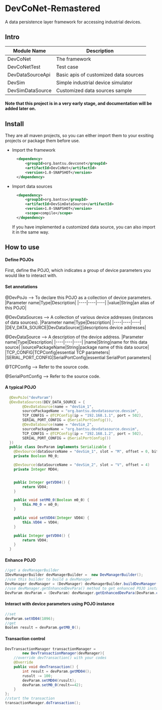 # DevCoNet-Remastered
A data persistence layer framework for accessing industrial devices.

## Intro
|Module Name|Description|
|----|----|
|DevCoNet|The framework|
|DevCoNetTest|Test case|
|DevDataSourceApi|Basic apis of customized data sources|
|DevSim|Simple industrial device simulator|
|DevSimDataSource|Customized data sources sample|
#### Note that this project is in a very early stage, and documentation will be added later on.

## Install
They are all maven projects, so you can either import them to your exsiting projects or package them before use.

- Import the framework
  ```xml
    <dependency>
        <groupId>org.bantsu.devconet</groupId>
        <artifactId>DevCoNet</artifactId>
        <version>1.0-SNAPSHOT</version>
    </dependency>
  ```
- Import data sources
  ```xml
    <dependency>
        <groupId>org.bantsu</groupId>
        <artifactId>DevSimDataSource</artifactId>
        <version>1.0-SNAPSHOT</version>
        <scope>compile</scope>
    </dependency>
  ```
  If you have implemented a customized data source, you can also import it in the same way.

## How to use
#### Define POJOs
  
  First, define the POJO, which indicates a group of device parameters you would like to interact with.

#### Set annotations
@DevPoJo --> To declare this POJO as a collection of device parameters.
|Parameter name|Type|Description|
|----|----|----|
|value|String|an alias of this POJO|

@DevDataSources --> A collection of various device addresses (instances of data sources). 
|Parameter name|Type|Description|
|----|----|----|
|DEV_DATA_SOURCE|DevDataSource[]|descriptions device addresses|

@DevDataSource --> A description of the device address. 
|Parameter name|Type|Description|
|----|----|----|
|name|String|name for this data source|
|sourcePackageName|String|package name of this data source|
|TCP_CONFIG|TCPConfig|essential TCP parameters|
|SERIAL_PORT_CONFIG|SerialPortConfig|essential SerialPort parameters|

@TCPConfig --> Refer to the source code. 

@SerialPortConfig --> Refer to the source code. 
#### A typical POJO
```java
  @DevPoJo("devParam")
  @DevDataSources(DEV_DATA_SOURCE = {
        @DevDataSource(name = "devSim_1", 
        sourcePackageName = "org.bantsu.devdatasource.devsim",
        TCP_CONFIG = @TCPConfig(ip = "192.168.1.1", port = 502),
        SERIAL_PORT_CONFIG = @SerialPortConfig()),
        @DevDataSource(name = "devSim_2", 
        sourcePackageName = "org.bantsu.devdatasource.devsim",
        TCP_CONFIG = @TCPConfig(ip = "192.168.1.2", port = 502),
        SERIAL_PORT_CONFIG = @SerialPortConfig())
  })
  public class DevParam implements Serializable {
    @DevSource(dataSourceName = "devSim_1", slot = "M", offset = 0, bitOffset = 0)
    private Boolean M0_0;

    @DevSource(dataSourceName = "devSim_2", slot = "V", offset = 4)
    private Integer MD04;


    public Integer getVD04() {
        return VD04;
    }

    public void setM0_0(Boolean m0_0) {
        this.M0_0 = m0_0;
    }

    public void setVD04(Integer VD04) {
        this.VD04 = VD04;
    }

    public Integer getVD04() {
        return VD04;
    }
  }
```
#### Enhance POJO 
```java
//get a devManagerBuilder
IDevManagerBuilder devManagerBuilder =  new DevManagerBuilder();
//use this builder to build a devManager
DevManager devManager = (DevManager) devManagerBuilder.buildDevManager();
//use devManager.getEnhancedDevPara() method to get enhanced POJO instance
DevParam devParam = (DevParam) devManager.getEnhancedDevPara(DevParam.class);
```

#### Interact with device parameters using POJO instance
```java
//set
devParam.setVD04(1096);
//get
Boolen result = devParam.getM0_0();
```

#### Transaction control
```java
DevTransactionManager transactionManager = 
        new DevTransactionManager(devManager){
    //override devTransaction() with your codes
    @Override
    public void devTransaction() {
        int result = devParam.getMD04();
        rusult -= 100;
        devParam.setMD04(rusult);
        devParam.setM0_0(reult==42);
    }
};
//start the transaction
transactionManager.doTransaction();
```




